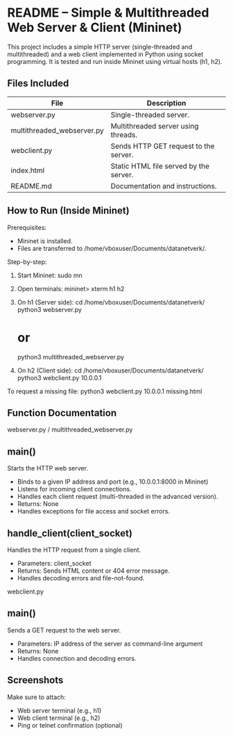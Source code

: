 README – Simple & Multithreaded Web Server & Client (Mininet)
=============================================================

This project includes a simple HTTP server (single-threaded and multithreaded) 
and a web client implemented in Python using socket programming. It is tested 
and run inside Mininet using virtual hosts (h1, h2).

Files Included
--------------
| File                          | Description                             |
|------------------------------|-----------------------------------------|
| webserver.py                 | Single-threaded server.                 |
| multithreaded_webserver.py   | Multithreaded server using threads.     |
| webclient.py                 | Sends HTTP GET request to the server.   |
| index.html                   | Static HTML file served by the server.  |
| README.md                    | Documentation and instructions.         |

How to Run (Inside Mininet)
---------------------------

Prerequisites:
- Mininet is installed.
- Files are transferred to /home/vboxuser/Documents/datanetverk/.

Step-by-step:
1. Start Mininet:
   sudo mn

2. Open terminals:
   mininet> xterm h1 h2

3. On h1 (Server side):
   cd /home/vboxuser/Documents/datanetverk/
   python3 webserver.py
   # or
   python3 multithreaded_webserver.py

4. On h2 (Client side):
   cd /home/vboxuser/Documents/datanetverk/
   python3 webclient.py 10.0.0.1

To request a missing file:
   python3 webclient.py 10.0.0.1 missing.html

Function Documentation
----------------------

webserver.py / multithreaded_webserver.py

main()
------
Starts the HTTP web server.
- Binds to a given IP address and port (e.g., 10.0.0.1:8000 in Mininet)
- Listens for incoming client connections.
- Handles each client request (multi-threaded in the advanced version).
- Returns: None
- Handles exceptions for file access and socket errors.

handle_client(client_socket)
----------------------------
Handles the HTTP request from a single client.
- Parameters: client_socket
- Returns: Sends HTML content or 404 error message.
- Handles decoding errors and file-not-found.

webclient.py

main()
-----
Sends a GET request to the web server.
- Parameters: IP address of the server as command-line argument
- Returns: None
- Handles connection and decoding errors.

Screenshots
-----------
Make sure to attach:
- Web server terminal (e.g., h1)
- Web client terminal (e.g., h2)
- Ping or telnet confirmation (optional)
